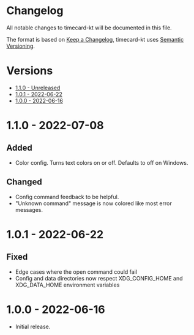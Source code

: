# Changelog <!-- omit in toc -->
All notable changes to timecard-kt will be documented in this file.

The format is based on [Keep a Changelog](https://keepachangelog.com/en/1.0.0/),
timecard-kt uses [Semantic Versioning](https://semver.org/spec/v2.0.0.html).

# Versions <!-- omit in toc -->

- [1.1.0 - Unreleased](#110---2022-07-08)
- [1.0.1 - 2022-06-22](#101---2022-06-22)
- [1.0.0 - 2022-06-16](#100---2022-06-16)

# 1.1.0 - 2022-07-08

## Added
- Color config. Turns text colors on or off. Defaults to off on Windows.

## Changed
- Config command feedback to be helpful.
- "Unknown command" message is now colored like most error messages.

# 1.0.1 - 2022-06-22

## Fixed <!-- omit in toc -->
- Edge cases where the open command could fail
- Config and data directories now respect XDG_CONFIG_HOME and XDG_DATA_HOME environment variables

# 1.0.0 - 2022-06-16

- Initial release.
